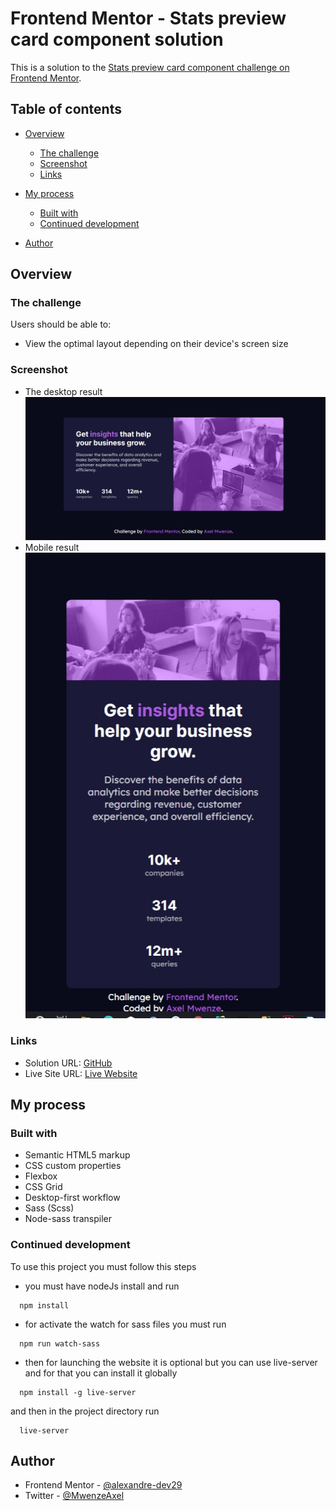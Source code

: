 # Frontend Mentor - Stats preview card component solution

This is a solution to the [Stats preview card component challenge on Frontend Mentor](https://www.frontendmentor.io/challenges/stats-preview-card-component-8JqbgoU62).

## Table of contents

- [Overview](#overview)
    - [The challenge](#the-challenge)
    - [Screenshot](#screenshot)
    - [Links](#links)
- [My process](#my-process)
    - [Built with](#built-with)
    - [Continued development](#continued-development)

- [Author](#author)



## Overview

### The challenge

Users should be able to:

- View the optimal layout depending on their device's screen size

### Screenshot

- The desktop result
  ![](./screenShots/desktop.jpg)
- Mobile result
  ![](./screenShots/mobile.jpg)

### Links

- Solution URL: [GitHub](https://github.com/alexandre-dev29/stats-preview-card-component)
- Live Site URL: [Live Website](https://stats-preview-card-component-axel.netlify.app/)

## My process

### Built with

- Semantic HTML5 markup
- CSS custom properties
- Flexbox
- CSS Grid
- Desktop-first workflow
- Sass (Scss)
- Node-sass transpiler


### Continued development

To use this project  you must follow this steps
* you must have nodeJs install and run
```
  npm install
```
* for activate the watch for sass files you must run

```
  npm run watch-sass
```
* then for launching the website it is optional but you can use live-server and for that you can install it globally

```
  npm install -g live-server
```
and then in the project directory run
```
  live-server
```

## Author

- Frontend Mentor - [@alexandre-dev29](https://www.frontendmentor.io/profile/alexandre-dev29)
- Twitter - [@MwenzeAxel](https://twitter.com/MwenzeAxel)

